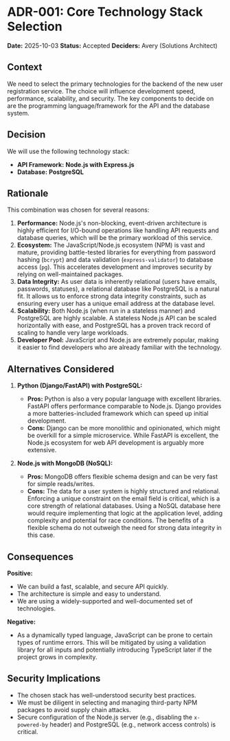 # ADR-001: Core Technology Stack Selection

**Date:** 2025-10-03
**Status:** Accepted
**Deciders:** Avery (Solutions Architect)

## Context
We need to select the primary technologies for the backend of the new user registration service. The choice will influence development speed, performance, scalability, and security. The key components to decide on are the programming language/framework for the API and the database system.

## Decision
We will use the following technology stack:
- **API Framework:** **Node.js with Express.js**
- **Database:** **PostgreSQL**

## Rationale
This combination was chosen for several reasons:

1.  **Performance:** Node.js's non-blocking, event-driven architecture is highly efficient for I/O-bound operations like handling API requests and database queries, which will be the primary workload of this service.
2.  **Ecosystem:** The JavaScript/Node.js ecosystem (NPM) is vast and mature, providing battle-tested libraries for everything from password hashing (`bcrypt`) and data validation (`express-validator`) to database access (`pg`). This accelerates development and improves security by relying on well-maintained packages.
3.  **Data Integrity:** As user data is inherently relational (users have emails, passwords, statuses), a relational database like PostgreSQL is a natural fit. It allows us to enforce strong data integrity constraints, such as ensuring every user has a unique email address at the database level.
4.  **Scalability:** Both Node.js (when run in a stateless manner) and PostgreSQL are highly scalable. A stateless Node.js API can be scaled horizontally with ease, and PostgreSQL has a proven track record of scaling to handle very large workloads.
5.  **Developer Pool:** JavaScript and Node.js are extremely popular, making it easier to find developers who are already familiar with the technology.

## Alternatives Considered

1.  **Python (Django/FastAPI) with PostgreSQL:**
    - **Pros:** Python is also a very popular language with excellent libraries. FastAPI offers performance comparable to Node.js. Django provides a more batteries-included framework which can speed up initial development.
    - **Cons:** Django can be more monolithic and opinionated, which might be overkill for a simple microservice. While FastAPI is excellent, the Node.js ecosystem for web API development is arguably more extensive.

2.  **Node.js with MongoDB (NoSQL):**
    - **Pros:** MongoDB offers flexible schema design and can be very fast for simple reads/writes.
    - **Cons:** The data for a user system is highly structured and relational. Enforcing a unique constraint on the email field is critical, which is a core strength of relational databases. Using a NoSQL database here would require implementing that logic at the application level, adding complexity and potential for race conditions. The benefits of a flexible schema do not outweigh the need for strong data integrity in this case.

## Consequences

**Positive:**
- We can build a fast, scalable, and secure API quickly.
- The architecture is simple and easy to understand.
- We are using a widely-supported and well-documented set of technologies.

**Negative:**
- As a dynamically typed language, JavaScript can be prone to certain types of runtime errors. This will be mitigated by using a validation library for all inputs and potentially introducing TypeScript later if the project grows in complexity.

## Security Implications
- The chosen stack has well-understood security best practices.
- We must be diligent in selecting and managing third-party NPM packages to avoid supply chain attacks.
- Secure configuration of the Node.js server (e.g., disabling the `x-powered-by` header) and PostgreSQL (e.g., network access controls) is critical.

